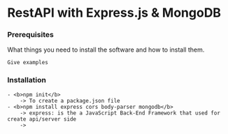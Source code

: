 # RestAPI with Express.js & MongoDB

### Prerequisites

What things you need to install the software and how to install them.

```
Give examples
```

### Installation

    - <b>npm init</b>
        -> To create a package.json file
    - <b>npm install express cors body-parser mongodb</b>
        -> express: is the a JavaScript Back-End Framework that used for create api/server side
        -> 